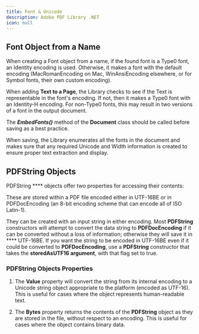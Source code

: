 ```yaml
---
title: Font & Unicode
description: Adobe PDF Library .NET
icon: null
---
```


## Font Object from a Name

When creating a Font object from a name, if the found font is a Type0 font, an Identity encoding is used. Otherwise, it makes a font with the default encoding (MacRomanEncoding on Mac, WinAnsiEncoding elsewhere, or for Symbol fonts, their own custom encoding).  

When adding **Text to a Page**, the Library checks to see if the Text is representable in the font's encoding. If not, then it makes a Type0 font with an Identity-H encoding. For non-Type0 fonts, this may result in two versions of a font in the output document. 

The _**EmbedFonts()**_ method of the **Document** class should be called before saving as a best practice. 

When saving, the Library enumerates all the fonts in the document and makes sure that any required Unicode and Width information is created to ensure proper text extraction and display. 

## **PDFString** Objects

PDFString \*\*\*\* objects offer two properties for accessing their contents: 

These are stored within a PDF file encoded either in UTF-16BE or in PDFDocEncoding (an 8-bit encoding scheme that can encode all of ISO Latin-1).  

They can be created with an input string in either encoding. Most **PDFString** constructors will attempt to convert the data string to **PDFDocEncoding** if it can be converted without a loss of information; otherwise they will save it in \*\*\*\* UTF-16BE. If you want the string to be encoded in UTF-16BE even if it could be converted to **PDFDocEncoding**, use a **PDFString** constructor that takes the **storedAsUTF16 argument**, with that flag set to true. 

### **PDFString** Objects Properties

1. The **Value** property will convert the string from its internal encoding to a Unicode string object appropriate to the platform (encoded as UTF-16). This is useful for cases where the object represents human-readable text. 

2) The **Bytes** property returns the contents of the **PDFString** object as they are stored in the file, without respect to an encoding. This is useful for cases where the object contains binary data.
